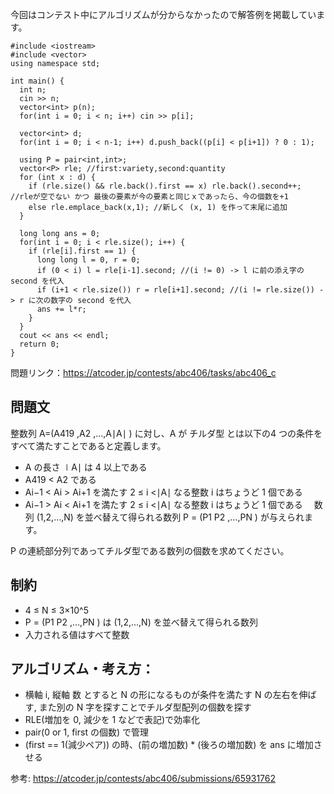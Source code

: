 今回はコンテスト中にアルゴリズムが分からなかったので解答例を掲載しています。
```
#include <iostream>
#include <vector>
using namespace std;

int main() {
  int n;
  cin >> n;
  vector<int> p(n);
  for(int i = 0; i < n; i++) cin >> p[i];

  vector<int> d;
  for(int i = 0; i < n-1; i++) d.push_back((p[i] < p[i+1]) ? 0 : 1);

  using P = pair<int,int>;
  vector<P> rle; //first:variety,second:quantity
  for (int x : d) {
    if (rle.size() && rle.back().first == x) rle.back().second++; //rleが空でない かつ 最後の要素が今の要素と同じｘであったら、今の個数を+1
    else rle.emplace_back(x,1); //新しく (x, 1) を作って末尾に追加
  }

  long long ans = 0;
  for(int i = 0; i < rle.size(); i++) {
    if (rle[i].first == 1) {
      long long l = 0, r = 0;
      if (0 < i) l = rle[i-1].second; //(i != 0) -> l に前の添え字の second を代入
      if (i+1 < rle.size()) r = rle[i+1].second; //(i != rle.size()) -> r に次の数字の second を代入
      ans += l*r; 
    }
  }
  cout << ans << endl;
  return 0;
}
```

問題リンク：https://atcoder.jp/contests/abc406/tasks/abc406_c

## 問題文

整数列 A=(A419 ,A2 ,…,A∣A∣ ) に対し、A が チルダ型 とは以下の4 つの条件をすべて満たすことであると定義します。
- A の長さ ∣A∣ は 4 以上である 
- A419 < A2 ​である
- Ai−1 < Ai > Ai+1​  を満たす 2 ≤ i <∣A∣ なる整数 i はちょうど 1 個である　
- Ai−1 > Ai​ < Ai+1​  を満たす 2 ≤ i <∣A∣ なる整数 i はちょうど 1 個である　
数列 (1,2,…,N) を並べ替えて得られる数列 P = (P1 P2 ,…,PN ) が与えられます。

P の連続部分列であってチルダ型である数列の個数を求めてください。

## 制約
- 4 ≤ N ≤ 3×10^5
- P = (P1 P2 ,…,PN ) は (1,2,…,N) を並べ替えて得られる数列
- 入力される値はすべて整数

## アルゴリズム・考え方：
- 横軸 i, 縦軸 数 とすると N の形になるものが条件を満たす
  N の左右を伸ばす, また別の N 字を探すことでチルダ型配列の個数を探す
- RLE(増加を 0, 減少を 1 などで表記)で効率化
- pair(0 or 1, first の個数) で管理
- (first == 1(減少ペア)) の時、(前の増加数) * (後ろの増加数) を ans に増加させる

参考: https://atcoder.jp/contests/abc406/submissions/65931762
